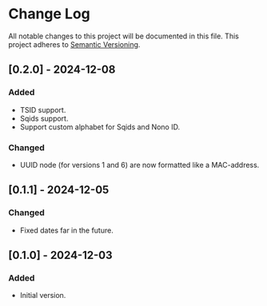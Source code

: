 # Change Log

All notable changes to this project will be documented in this file.
This project adheres to [Semantic Versioning](http://semver.org/).

## [0.2.0] - 2024-12-08

### Added

- TSID support.
- Sqids support.
- Support custom alphabet for Sqids and Nono ID.

### Changed

- UUID node (for versions 1 and 6) are now formatted like a MAC-address.

## [0.1.1] - 2024-12-05

### Changed

- Fixed dates far in the future.

## [0.1.0] - 2024-12-03

### Added

- Initial version.
